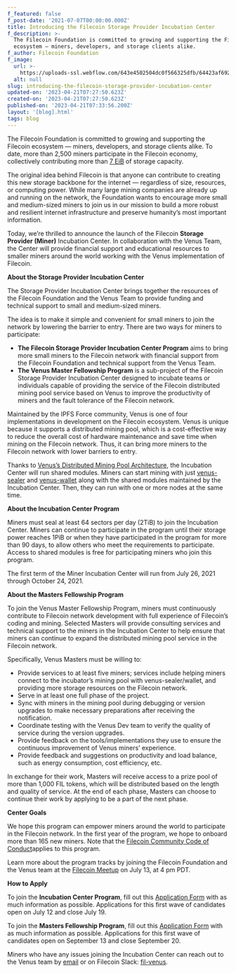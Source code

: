 ```yaml
---
f_featured: false
f_post-date: '2021-07-07T00:00:00.000Z'
title: Introducing the Filecoin Storage Provider Incubation Center
f_description: >-
  The Filecoin Foundation is committed to growing and supporting the Filecoin
  ecosystem — miners, developers, and storage clients alike. 
f_author: Filecoin Foundation
f_image:
  url: >-
    https://uploads-ssl.webflow.com/643e4502504dc0f566325dfb/64423af6922f06485416edb4_0-2f5wphyw2vlhepsa.png
  alt: null
slug: introducing-the-filecoin-storage-provider-incubation-center
updated-on: '2023-04-21T07:27:50.623Z'
created-on: '2023-04-21T07:27:50.623Z'
published-on: '2023-04-21T07:33:56.200Z'
layout: '[blog].html'
tags: blog
---
```


The Filecoin Foundation is committed to growing and supporting the Filecoin ecosystem — miners, developers, and storage clients alike. To date, more than 2,500 miners participate in the Filecoin economy, collectively contributing more than [7 EiB](https://filscan.io/) of storage capacity.

The original idea behind Filecoin is that anyone can contribute to creating this new storage backbone for the internet — regardless of size, resources, or computing power. While many large mining companies are already up and running on the network, the Foundation wants to encourage more small and medium-sized miners to join us in our mission to build a more robust and resilient internet infrastructure and preserve humanity’s most important information.

Today, we’re thrilled to announce the launch of the Filecoin **Storage Provider (Miner)** Incubation Center. In collaboration with the Venus Team, the Center will provide financial support and educational resources to smaller miners around the world working with the Venus implementation of Filecoin.

**About the Storage Provider Incubation Center**

The Storage Provider Incubation Center brings together the resources of the Filecoin Foundation and the Venus Team to provide funding and technical support to small and medium-sized miners.

The idea is to make it simple and convenient for small miners to join the network by lowering the barrier to entry. There are two ways for miners to participate:

*   **The Filecoin Storage Provider Incubation Center Program** aims to bring more small miners to the Filecoin network with financial support from the Filecoin Foundation and technical support from the Venus Team.
*   **The Venus Master Fellowship Program** is a sub-project of the Filecoin Storage Provider Incubation Center designed to incubate teams or individuals capable of providing the service of the Filecoin distributed mining pool service based on Venus to improve the productivity of miners and the fault tolerance of the Filecoin network.

Maintained by the IPFS Force community, Venus is one of four implementations in development on the Filecoin ecosystem. Venus is unique because it supports a distributed mining pool, which is a cost-effective way to reduce the overall cost of hardware maintenance and save time when mining on the Filecoin network. Thus, it can bring more miners to the Filecoin network with lower barriers to entry.

Thanks to [Venus’s Distributed Mining Pool Architecture](https://venus.filecoin.io/guide/How-To-Deploy-MingPool.html#mining-architecture), the Incubation Center will run shared modules. Miners can start mining with just [venus-sealer](https://github.com/filecoin-project/venus-sealer) and [venus-wallet](https://github.com/filecoin-project/venus-wallet) along with the shared modules maintained by the Incubation Center. Then, they can run with one or more nodes at the same time.

**About the Incubation Center Program**

Miners must seal at least 64 sectors per day (2TiB) to join the Incubation Center. Miners can continue to participate in the program until their storage power reaches 1PiB or when they have participated in the program for more than 90 days, to allow others who meet the requirements to participate. Access to shared modules is free for participating miners who join this program.

The first term of the Miner Incubation Center will run from July 26, 2021 through October 24, 2021.

**About the Masters Fellowship Program**

To join the Venus Master Fellowship Program, miners must continuously contribute to Filecoin network development with full experience of Filecoin’s coding and mining. Selected Masters will provide consulting services and technical support to the miners in the Incubation Center to help ensure that miners can continue to expand the distributed mining pool service in the Filecoin network.

Specifically, Venus Masters must be willing to:

*   Provide services to at least five miners; services include helping miners connect to the incubator’s mining pool with venus-sealer/wallet, and providing more storage resources on the Filecoin network.
*   Serve in at least one full phase of the project.
*   Sync with miners in the mining pool during debugging or version upgrades to make necessary preparations after receiving the notification.
*   Coordinate testing with the Venus Dev team to verify the quality of service during the version upgrades.
*   Provide feedback on the tools/implementations they use to ensure the continuous improvement of Venus miners’ experience.
*   Provide feedback and suggestions on productivity and load balance, such as energy consumption, cost efficiency, etc.

In exchange for their work, Masters will receive access to a prize pool of more than 1,000 FIL tokens, which will be distributed based on the length and quality of service. At the end of each phase, Masters can choose to continue their work by applying to be a part of the next phase.

**Center Goals**

We hope this program can empower miners around the world to participate in the Filecoin network. In the first year of the program, we hope to onboard more than 165 new miners. Note that the [Filecoin Community Code of Conduct](https://github.com/filecoin-project/community/blob/master/CODE_OF_CONDUCT.md#:~:text=We%20believe%20that%20our%20mission,practices%20will%20not%20be%20tolerated.)applies to this program.

Learn more about the program tracks by joining the Filecoin Foundation and the Venus team at the [Filecoin Meetup](https://www.meetup.com/Filecoin-San-Francisco/events/dcqjfsycckbrb/) on July 13, at 4 pm PDT.

**How to Apply**

To join the **Incubation Center Program**, fill out this [Application Form](http://venusteam.mikecrm.com/1lmpQtj) with as much information as possible. Applications for this first wave of candidates open on July 12 and close July 19.

To join the **Masters Fellowship Program**, fill out this [Application Form](http://venusteam.mikecrm.com/KWWYu0F) with as much information as possible. Applications for this first wave of candidates open on September 13 and close September 20.

Miners who have any issues joining the Incubation Center can reach out to the Venus team by [email](mailto:venus@ipfsforce.com) or on Filecoin Slack: [fil-venus](https://filecoinproject.slack.com/archives/CEHHJNJS3).

